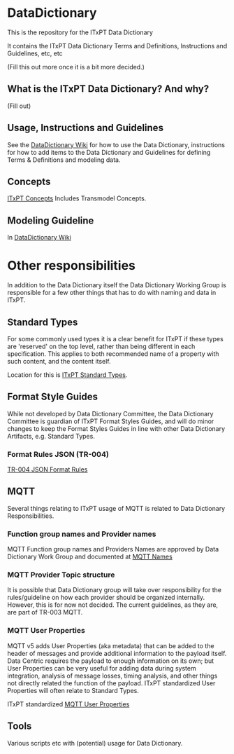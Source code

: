 # DataDictionary #

This is the repository for the ITxPT Data Dictionary

It contains the ITxPT Data Dictionary Terms and Definitions, Instructions and Guidelines, etc, etc 

(Fill this out more once it is a bit more decided.)

## What is the ITxPT Data Dictionary? And why? ##

(Fill out)

## Usage, Instructions and Guidelines ##

See the [DataDictionary Wiki](../../wiki) for how to use the Data Dictionary, instructions for how to add items to the Data Dictionary and Guidelines for defining Terms & Definitions and modeling data. 

## Concepts ##

[ITxPT Concepts](./Concepts/Concepts.md) Includes Transmodel Concepts.

## Modeling Guideline ##

In [DataDictionary Wiki](../../wiki)

# Other responsibilities #

In addition to the Data Dictionary itself the Data Dictionary Working Group is responsible for a few other things that has to do with naming and data in ITxPT.

## Standard Types ##

For some commonly used types it is a clear benefit for ITxPT if these types are 'reserved' on the top level, rather than being different in each specification. This applies to both recommended name of a property with such content, and the content itself. 

Location for this is [ITxPT Standard Types](./StandardTypes.md).

## Format Style Guides ##

While not developed by Data Dictionary Committee, the Data Dictionary Committee is guardian of ITxPT Format Styles Guides, and will do minor changes to keep the Format Styles Guides in line with other Data Dictionary Artifacts, e.g. Standard Types. 

### Format Rules JSON (TR-004)

[TR-004 JSON Format Rules](./FormatRules/TR-004-JSON.md)

## MQTT ##

Several things relating to ITxPT usage of MQTT is related to Data Dictionary Responsibilities. 

### Function group names and Provider names ###

MQTT Function group names and Providers Names are approved by Data Dictionary Work Group and documented at [MQTT Names](./MQTT/MQTTNames.md)

### MQTT Provider Topic structure ###

It is possible that Data Dictionary group will take over responsibility for the rules/guideline on how each provider should be organized internally. However, this is for now not decided. The current guidelines, as they are, are part of TR-003 MQTT.

### MQTT User Properties ###

MQTT v5 adds User Properties (aka metadata) that can be added to the header of messages and provide additional information to the payload itself. Data Centric requires the payload to enough information on its own; but User Properties can be very useful for adding data during system integration, analysis of message losses, timing analysis, and other things not directly related the function of the payload. ITxPT standardized User Properties will often relate to Standard Types. 

ITxPT standardized [MQTT User Properties](./MQTT/MQTTUserProperties.md)

## Tools ## 

Various scripts etc with (potential) usage for Data Dictionary. 
